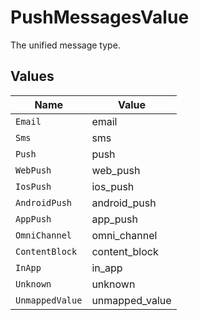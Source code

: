 # PushMessagesValue

The unified message type.


## Values

| Name            | Value           |
| --------------- | --------------- |
| `Email`         | email           |
| `Sms`           | sms             |
| `Push`          | push            |
| `WebPush`       | web_push        |
| `IosPush`       | ios_push        |
| `AndroidPush`   | android_push    |
| `AppPush`       | app_push        |
| `OmniChannel`   | omni_channel    |
| `ContentBlock`  | content_block   |
| `InApp`         | in_app          |
| `Unknown`       | unknown         |
| `UnmappedValue` | unmapped_value  |